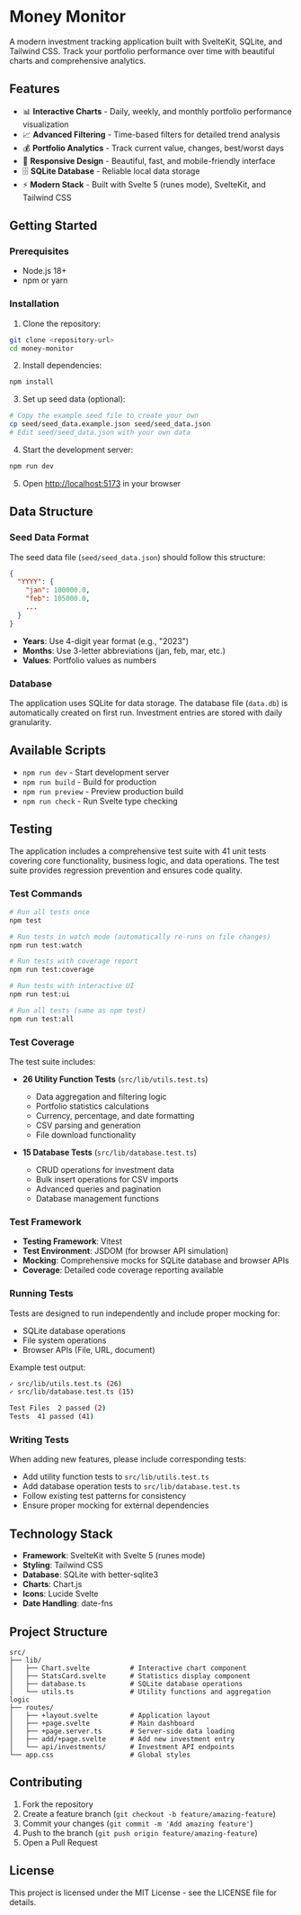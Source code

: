 # Money Monitor

A modern investment tracking application built with SvelteKit, SQLite, and Tailwind CSS. Track your portfolio performance over time with beautiful charts and comprehensive analytics.

## Features

- 📊 **Interactive Charts** - Daily, weekly, and monthly portfolio performance visualization
- 📈 **Advanced Filtering** - Time-based filters for detailed trend analysis
- 💰 **Portfolio Analytics** - Track current value, changes, best/worst days
- 📱 **Responsive Design** - Beautiful, fast, and mobile-friendly interface
- 🗄️ **SQLite Database** - Reliable local data storage
- ⚡ **Modern Stack** - Built with Svelte 5 (runes mode), SvelteKit, and Tailwind CSS

## Getting Started

### Prerequisites

- Node.js 18+ 
- npm or yarn

### Installation

1. Clone the repository:
```bash
git clone <repository-url>
cd money-monitor
```

2. Install dependencies:
```bash
npm install
```

3. Set up seed data (optional):
```bash
# Copy the example seed file to create your own
cp seed/seed_data.example.json seed/seed_data.json
# Edit seed/seed_data.json with your own data
```

4. Start the development server:
```bash
npm run dev
```

5. Open [http://localhost:5173](http://localhost:5173) in your browser

## Data Structure

### Seed Data Format

The seed data file (`seed/seed_data.json`) should follow this structure:

```json
{
  "YYYY": {
    "jan": 100000.0,
    "feb": 105000.0,
    ...
  }
}
```

- **Years**: Use 4-digit year format (e.g., "2023")
- **Months**: Use 3-letter abbreviations (jan, feb, mar, etc.)
- **Values**: Portfolio values as numbers

### Database

The application uses SQLite for data storage. The database file (`data.db`) is automatically created on first run. Investment entries are stored with daily granularity.

## Available Scripts

- `npm run dev` - Start development server
- `npm run build` - Build for production
- `npm run preview` - Preview production build
- `npm run check` - Run Svelte type checking

## Testing

The application includes a comprehensive test suite with 41 unit tests covering core functionality, business logic, and data operations. The test suite provides regression prevention and ensures code quality.

### Test Commands

```bash
# Run all tests once
npm test

# Run tests in watch mode (automatically re-runs on file changes)
npm run test:watch

# Run tests with coverage report
npm run test:coverage

# Run tests with interactive UI
npm run test:ui

# Run all tests (same as npm test)
npm run test:all
```

### Test Coverage

The test suite includes:

- **26 Utility Function Tests** (`src/lib/utils.test.ts`)
  - Data aggregation and filtering logic
  - Portfolio statistics calculations
  - Currency, percentage, and date formatting
  - CSV parsing and generation
  - File download functionality

- **15 Database Tests** (`src/lib/database.test.ts`)
  - CRUD operations for investment data
  - Bulk insert operations for CSV imports
  - Advanced queries and pagination
  - Database management functions

### Test Framework

- **Testing Framework**: Vitest
- **Test Environment**: JSDOM (for browser API simulation)
- **Mocking**: Comprehensive mocks for SQLite database and browser APIs
- **Coverage**: Detailed code coverage reporting available

### Running Tests

Tests are designed to run independently and include proper mocking for:
- SQLite database operations
- File system operations
- Browser APIs (File, URL, document)

Example test output:
```bash
✓ src/lib/utils.test.ts (26)
✓ src/lib/database.test.ts (15)

Test Files  2 passed (2)
Tests  41 passed (41)
```

### Writing Tests

When adding new features, please include corresponding tests:
- Add utility function tests to `src/lib/utils.test.ts`
- Add database operation tests to `src/lib/database.test.ts`
- Follow existing test patterns for consistency
- Ensure proper mocking for external dependencies

## Technology Stack

- **Framework**: SvelteKit with Svelte 5 (runes mode)
- **Styling**: Tailwind CSS
- **Database**: SQLite with better-sqlite3
- **Charts**: Chart.js
- **Icons**: Lucide Svelte
- **Date Handling**: date-fns

## Project Structure

```
src/
├── lib/
│   ├── Chart.svelte          # Interactive chart component
│   ├── StatsCard.svelte      # Statistics display component
│   ├── database.ts           # SQLite database operations
│   └── utils.ts              # Utility functions and aggregation logic
├── routes/
│   ├── +layout.svelte        # Application layout
│   ├── +page.svelte          # Main dashboard
│   ├── +page.server.ts       # Server-side data loading
│   ├── add/+page.svelte      # Add new investment entry
│   └── api/investments/      # Investment API endpoints
└── app.css                   # Global styles
```

## Contributing

1. Fork the repository
2. Create a feature branch (`git checkout -b feature/amazing-feature`)
3. Commit your changes (`git commit -m 'Add amazing feature'`)
4. Push to the branch (`git push origin feature/amazing-feature`)
5. Open a Pull Request

## License

This project is licensed under the MIT License - see the LICENSE file for details. 